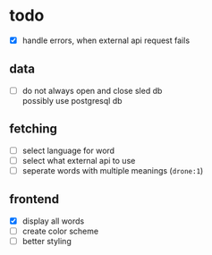 # todo

- [x] handle errors, when external api request fails

## data

- [ ] do not always open and close sled db  
    possibly use postgresql db

## fetching

- [ ] select language for word
- [ ] select what external api to use
- [ ] seperate words with multiple meanings (`drone:1`)

## frontend

- [x] display all words
- [ ] create color scheme
- [ ] better styling
